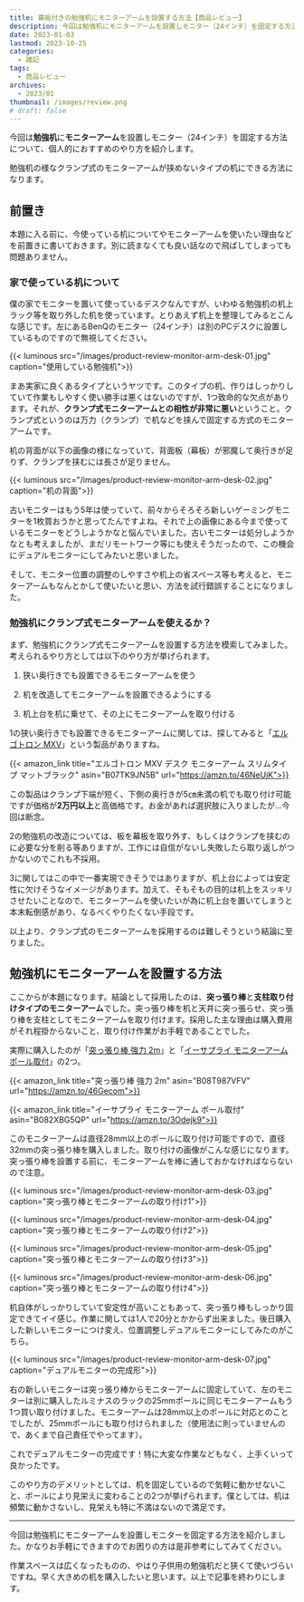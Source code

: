 ```yaml
---
title: 幕板付きの勉強机にモニターアームを設置する方法【商品レビュー】
description: 今回は勉強机にモニターアームを設置しモニター（24インチ）を固定する方法について、個人的におすすめのやり方を紹介します。
date: 2023-01-03
lastmod: 2023-10-25
categories: 
  - 雑記
tags: 
  - 商品レビュー
archives: 
  - 2023/01
thumbnail: /images/review.png
# draft: false
---
```


今回は**勉強机**に**モニターアーム**を設置しモニター（24インチ）を固定する方法について、個人的におすすめのやり方を紹介します。

勉強机の様なクランプ式のモニターアームが挟めないタイプの机にできる方法になります。

## 前置き

本題に入る前に、今使っている机についてやモニターアームを使いたい理由などを前置きに書いておきます。別に読まなくても良い話なので飛ばしてしまっても問題ありません。

### 家で使っている机について

僕の家でモニターを置いて使っているデスクなんですが、いわゆる勉強机の机上ラック等を取り外した机を使っています。とりあえず机上を整理してみるとこんな感じです。左にあるBenQのモニター（24インチ）は別のPCデスクに設置しているものですので無視してください。

{{< luminous src="/images/product-review-monitor-arm-desk-01.jpg" caption="使用している勉強机">}}

まあ実家に良くあるタイプというヤツです。このタイプの机、作りはしっかりしていて作業もしやすく使い勝手は悪くはないのですが、1つ致命的な欠点があります。それが、**クランプ式モニターアームとの相性が非常に悪い**ということ。クランプ式というのは万力（クランプ）で机などを挟んで固定する方式のモニターアームです。

机の背面が以下の画像の様になっていて、背面板（幕板）が邪魔して奥行きが足りず、クランプを挟むには長さが足りません。

{{< luminous src="/images/product-review-monitor-arm-desk-02.jpg" caption="机の背面">}}

古いモニターはもう5年は使っていて、前々からそろそろ新しいゲーミングモニターを1枚買おうかと思ってたんですよね。それで上の画像にある今まで使っているモニターをどうしようかなと悩んでいました。古いモニターは処分しようかなとも考えましたが、まだリモートワーク等にも使えそうだったので、この機会にデュアルモニターにしてみたいと思いました。

そして、モニター位置の調整のしやすさや机上の省スペース等も考えると、モニターアームもなんとかして使いたいと思い、方法を試行錯誤することになりました。

### 勉強机にクランプ式モニターアームを使えるか？

まず、勉強机にクランプ式モニターアームを設置する方法を模索してみました。考えられるやり方としては以下のやり方が挙げられます。

1. 狭い奥行きでも設置できるモニターアームを使う

2. 机を改造してモニターアームを設置できるようにする

3. 机上台を机に乗せて、その上にモニターアームを取り付ける

1の狭い奥行きでも設置できるモニターアームに関しては、探してみると「[エルゴトロン MXV](https://amzn.to/46NeUjK)」という製品がありますね。

{{< amazon_link title="エルゴトロン MXV デスク モニターアーム スリムタイプ マットブラック" asin="B07TK9JN5B" url="https://amzn.to/46NeUjK">}}

この製品はクランプ下端が短く、下側の奥行きが5㎝未満の机でも取り付け可能ですが価格が**2万円以上**と高価格です。お金があれば選択肢に入りましたが…今回は断念。

2の勉強机の改造については、板を幕板を取り外す、もしくはクランプを挟むのに必要な分を削る等ありますが、工作には自信がないし失敗したら取り返しがつかないのでこれも不採用。

3に関してはこの中で一番実現できそうではありますが、机上台によっては安定性に欠けそうなイメージがあります。加えて、そもそもの目的は机上をスッキリさせたいことなので、モニターアームを使いたいが為に机上台を置いてしまうと本末転倒感があり、なるべくやりたくない手段です。

以上より、クランプ式のモニターアームを採用するのは難しそうという結論に至りました。

## 勉強机にモニターアームを設置する方法

ここからが本題になります。結論として採用したのは、**突っ張り棒**と**支柱取り付けタイプのモニターアーム**でした。突っ張り棒を机と天井に突っ張らせ、突っ張り棒を支柱としてモニターアームを取り付けます。採用した主な理由は購入費用がそれ程掛からないこと、取り付け作業がお手軽であることでした。

実際に購入したのが「[突っ張り棒 強力 2m](https://amzn.to/46Gecom)」と「[イーサプライ モニターアーム ポール取付](https://amzn.to/3Odejk9)」の2つ。

{{< amazon_link title="突っ張り棒 強力 2m" asin="B08T987VFV" url="https://amzn.to/46Gecom">}}

{{< amazon_link title="イーサプライ モニターアーム ポール取付" asin="B082XBG5QP" url="https://amzn.to/3Odejk9">}}

このモニターアームは直径28mm以上のポールに取り付け可能ですので、直径32mmの突っ張り棒を購入しました。取り付けの画像がこんな感じになります。突っ張り棒を設置する前に、モニターアームを棒に通しておかなければならないので注意。

{{< luminous src="/images/product-review-monitor-arm-desk-03.jpg" caption="突っ張り棒とモニターアームの取り付け1">}}

{{< luminous src="/images/product-review-monitor-arm-desk-04.jpg" caption="突っ張り棒とモニターアームの取り付け2">}}

{{< luminous src="/images/product-review-monitor-arm-desk-05.jpg" caption="突っ張り棒とモニターアームの取り付け3">}}

{{< luminous src="/images/product-review-monitor-arm-desk-06.jpg" caption="突っ張り棒とモニターアームの取り付け4">}}

机自体がしっかりしていて安定性が高いこともあって、突っ張り棒もしっかり固定できてイイ感じ。作業に関しては1人で20分とかからず出来ました。後日購入した新しいモニターにつけ変え、位置調整しデュアルモニターにしてみたのがこちら。

{{< luminous src="/images/product-review-monitor-arm-desk-07.jpg" caption="デュアルモニターの完成形">}}

右の新しいモニターは突っ張り棒からモニターアームに固定していて、左のモニターは別に購入したルミナスのラックの25mmポールに同じモニターアームもう1つ買い取り付けました。モニターアームは28mm以上のポールに対応とのことでしたが、25mmポールにも取り付けられました（使用法に則っていませんので、あくまで自己責任でやってます）。

これでデュアルモニターの完成です！特に大変な作業などもなく、上手くいって良かったです。

このやり方のデメリットとしては、机を固定しているので気軽に動かせないこと、ポールにより見栄えに変わることの2つが挙げられます。僕としては、机は頻繁に動かさないし、見栄えも特に不満はないので満足です。

* * *

今回は勉強机にモニターアームを設置しモニターを固定する方法を紹介しました。かなりお手軽にできますのでお困りの方は是非参考にしてみてください。

作業スペースは広くなったものの、やはり子供用の勉強机だと狭くて使いづらいですね。早く大きめの机を購入したいと思います。以上で記事を終わりにします。